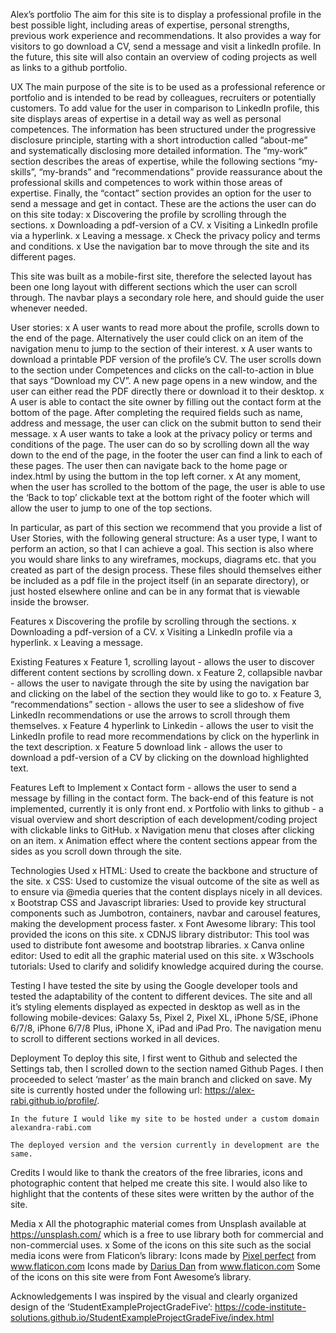 <!-------------------------------------------------intro-------->
Alex’s portfolio
The aim for this site is to display a professional profile in the best possible light, including areas of expertise, personal strengths, previous work experience and recommendations. It also provides a way for visitors to go download a CV, send a message and visit a linkedIn profile.
In the future, this site will also contain an overview of coding projects as well as links to a github portfolio.

<!-------------------------------------------------UX-------->
UX
The main purpose of the site is to be used as a professional reference or portfolio and is intended to be read by colleagues, recruiters or potentially customers. To add value for the user in comparison to LinkedIn profile, this site displays areas of expertise in a detail way as well as personal competences.
The information has been structured under the progressive disclosure principle, starting with a short introduction called “about-me” and systematically disclosing more detailed information. The “my-work” section describes the areas of expertise, while the following sections “my-skills”, “my-brands” and “recommendations” provide reassurance about the professional skills and competences to work within those areas of expertise. Finally, the “contact” section provides an option for the user to send a message and get in contact.
These are the actions the user can do on this site today:
    x Discovering the profile by scrolling through the sections.
    x Downloading a pdf-version of a CV.
    x Visiting a LinkedIn profile via a hyperlink.
    x Leaving a message.
    x Check the privacy policy and terms and conditions.
    x Use the navigation bar to move through the site and its different pages.

This site was built as a mobile-first site, therefore the selected layout has been one long layout with different sections which the user can scroll through. The navbar plays a secondary role here, and should guide the user whenever needed.

User stories:
    x A user wants to read more about the profile, scrolls down to the end of the page. Alternatively the user could click on an item of the navigation menu to jump to the section of their interest.
    x A user wants to download a printable PDF version of the profile’s CV. The user scrolls down to the section under Competences and clicks on the call-to-action in blue that says “Download my CV”. A new page opens in a new window, and the user can either read the PDF directly there or download it to their desktop.
    x A user is able to contact the site owner by filling out the contact form at the bottom of the page. After completing the required fields such as name, address and message, the user can click on the submit button to send their message.
    x A user wants to take a look at the privacy policy or terms and conditions of the page. The user can do so by scrolling down all the way down to the end of the page, in the footer the user can find a link to each of these pages. The user then can navigate back to the home page or index.html by using the buttom in the top left corner.
    x At any moment, when the user has scrolled to the bottom of the page, the user is able to use the ‘Back to top’ clickable text at the bottom right of the footer which will allow the user to jump to one of the top sections.

<!-------------------------------------------------MISSING-------->
In particular, as part of this section we recommend that you provide a list of User Stories, with the following general structure:
As a user type, I want to perform an action, so that I can achieve a goal.
This section is also where you would share links to any wireframes, mockups, diagrams etc. that you created as part of the design process. These files should themselves either be included as a pdf file in the project itself (in an separate directory), or just hosted elsewhere online and can be in any format that is viewable inside the browser.

<!-------------------------------------------------features-------->
Features
    x Discovering the profile by scrolling through the sections.
    x Downloading a pdf-version of a CV.
    x Visiting a LinkedIn profile via a hyperlink.
    x Leaving a message.

Existing Features
    x Feature 1, scrolling layout - allows the user to discover different content sections by scrolling down.
    x Feature 2, collapsible navbar - allows the user to navigate through the site by using the navigation bar and clicking on the label of the section they would like to go to.
    x Feature 3, “recommendations” section - allows the user to see a slideshow of five LinkedIn recommendations or use the arrows to scroll through them themselves.
    x Feature 4 hyperlink to Linkedin - allows the user to visit the LinkedIn profile to read more recommendations by click on the hyperlink in the text description.
    x Feature 5 download link - allows the user to download a pdf-version of a CV by clicking on the download highlighted text.
    

Features Left to Implement
    x Contact form - allows the user to send a message by filling in the contact form. The back-end of this feature is not implemented, currently it is only front end.
    x Portfolio with links to github - a visual overview and short description of each development/coding project with clickable links to GitHub.
    x Navigation menu that closes after clicking on an item.
    x Animation effect where the content sections appear from the sides as you scroll down through the site.

<!-------------------------------------------------intro-------->
Technologies Used
    x HTML:
        Used to create the backbone and structure of the site.
    x CSS:
        Used to customize the visual outcome of the site as well as to ensure via @media queries that the content displays nicely in all devices.
    x Bootstrap CSS and Javascript libraries:
        Used to provide key structural components such as Jumbotron, containers, navbar and carousel features, making the development process faster.
    x Font Awesome library:
        This tool provided the icons on this site.
    x CDNJS library distributor:
        This tool was used to distribute font awesome and bootstrap libraries.
    x Canva online editor:
        Used to edit all the graphic material used on this site.
    x W3schools tutorials:
        Used to clarify and solidify knowledge acquired during the course.

<!-------------------------------------------------testing-------->
Testing
    I have tested the site by using the Google developer tools and tested the adaptability of the content to different devices. The site and all it’s styling elements displayed as expected in desktop as well as in the following mobile-devices: Galaxy 5s, Pixel 2, Pixel XL, iPhone 5/SE, iPhone 6/7/8, iPhone 6/7/8 Plus, iPhone X, iPad and iPad Pro.
    The navigation menu to scroll to different sections worked in all devices.

<!-------------------------------------------------deployment-------->
Deployment
    To deploy this site, I first went to Github and selected the Settings tab, then I scrolled down to the section named Github Pages. I then proceeded to select ‘master’ as the main branch and clicked on save.
    My site is currently hosted under the following url: https://alex-rabi.github.io/profile/. 
    
    In the future I would like my site to be hosted under a custom domain alexandra-rabi.com
    
    The deployed version and the version currently in development are the same.

<!-------------------------------------------------credits-------->
Credits
    I would like to thank the creators of the free libraries, icons and photographic content that helped me create this site. I would also like to highlight that the contents of these sites were written by the author of the site.

<!-------------------------------------------------media-------->
Media
x All the photographic material comes from Unsplash available at https://unsplash.com/ which is a free to use library both for commercial and non-commercial uses.
x Some of the icons on this site such as the social media icons were from Flaticon’s library:
    Icons made by <a href="https://www.flaticon.com/authors/pixel-perfect" title="Pixel perfect">Pixel perfect</a> from <a href="https://www.flaticon.com/" title="Flaticon"> www.flaticon.com</a>
    Icons made by <a href="https://www.flaticon.com/authors/darius-dan" title="Darius Dan">Darius Dan</a> from <a href="https://www.flaticon.com/" title="Flaticon"> www.flaticon.com</a>
    Some of the icons on this site were from Font Awesome’s library.

<!-------------------------------------------------acknowledgements-------->
Acknowledgements
    I was inspired by the visual and clearly organized design of the ‘StudentExampleProjectGradeFive’:
    https://code-institute-solutions.github.io/StudentExampleProjectGradeFive/index.html


